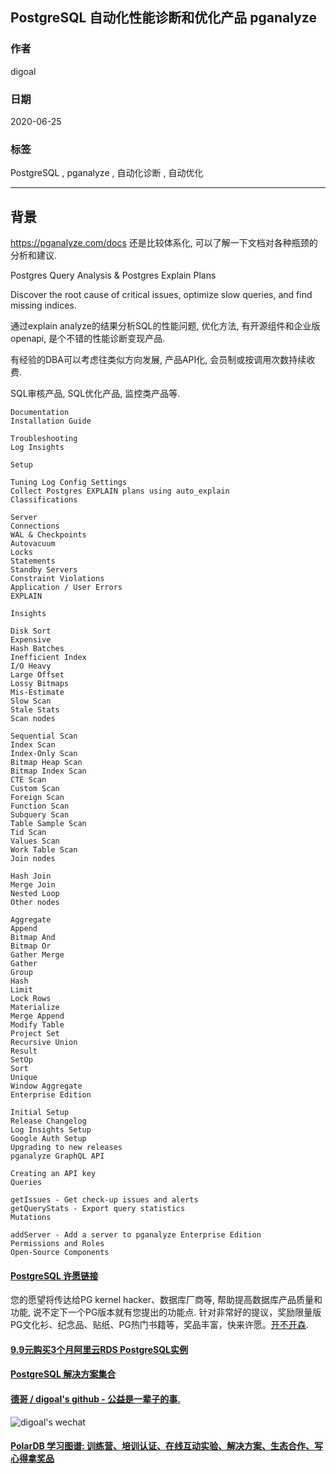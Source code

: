 ## PostgreSQL 自动化性能诊断和优化产品 pganalyze  
  
### 作者  
digoal  
  
### 日期  
2020-06-25  
  
### 标签  
PostgreSQL , pganalyze , 自动化诊断 , 自动优化  
  
----  
  
## 背景  
https://pganalyze.com/docs  还是比较体系化, 可以了解一下文档对各种瓶颈的分析和建议.   
  
Postgres Query Analysis & Postgres Explain Plans  
  
Discover the root cause of critical issues, optimize slow queries, and find missing indices.  
  
通过explain analyze的结果分析SQL的性能问题, 优化方法, 有开源组件和企业版openapi, 是个不错的性能诊断变现产品.  
  
有经验的DBA可以考虑往类似方向发展, 产品API化, 会员制或按调用次数持续收费.   
  
SQL审核产品, SQL优化产品, 监控类产品等.  
    
```
Documentation
Installation Guide

Troubleshooting
Log Insights

Setup

Tuning Log Config Settings
Collect Postgres EXPLAIN plans using auto_explain
Classifications

Server
Connections
WAL & Checkpoints
Autovacuum
Locks
Statements
Standby Servers
Constraint Violations
Application / User Errors
EXPLAIN

Insights

Disk Sort
Expensive
Hash Batches
Inefficient Index
I/O Heavy
Large Offset
Lossy Bitmaps
Mis-Estimate
Slow Scan
Stale Stats
Scan nodes

Sequential Scan
Index Scan
Index-Only Scan
Bitmap Heap Scan
Bitmap Index Scan
CTE Scan
Custom Scan
Foreign Scan
Function Scan
Subquery Scan
Table Sample Scan
Tid Scan
Values Scan
Work Table Scan
Join nodes

Hash Join
Merge Join
Nested Loop
Other nodes

Aggregate
Append
Bitmap And
Bitmap Or
Gather Merge
Gather
Group
Hash
Limit
Lock Rows
Materialize
Merge Append
Modify Table
Project Set
Recursive Union
Result
SetOp
Sort
Unique
Window Aggregate
Enterprise Edition

Initial Setup
Release Changelog
Log Insights Setup
Google Auth Setup
Upgrading to new releases
pganalyze GraphQL API

Creating an API key
Queries

getIssues - Get check-up issues and alerts
getQueryStats - Export query statistics
Mutations

addServer - Add a server to pganalyze Enterprise Edition
Permissions and Roles
Open-Source Components
```
  
  
  
  
  
  
  
  
  
  
  
  
  
  
  
  
  
  
  
  
  
  
  
  
  
  
  
  
  
  
  
  
  
  
  
  
  
  
  
  
  
  
  
  
  
  
  
  
  
  
  
  
  
  
#### [PostgreSQL 许愿链接](https://github.com/digoal/blog/issues/76 "269ac3d1c492e938c0191101c7238216")
您的愿望将传达给PG kernel hacker、数据库厂商等, 帮助提高数据库产品质量和功能, 说不定下一个PG版本就有您提出的功能点. 针对非常好的提议，奖励限量版PG文化衫、纪念品、贴纸、PG热门书籍等，奖品丰富，快来许愿。[开不开森](https://github.com/digoal/blog/issues/76 "269ac3d1c492e938c0191101c7238216").  
  
  
#### [9.9元购买3个月阿里云RDS PostgreSQL实例](https://www.aliyun.com/database/postgresqlactivity "57258f76c37864c6e6d23383d05714ea")
  
  
#### [PostgreSQL 解决方案集合](https://yq.aliyun.com/topic/118 "40cff096e9ed7122c512b35d8561d9c8")
  
  
#### [德哥 / digoal's github - 公益是一辈子的事.](https://github.com/digoal/blog/blob/master/README.md "22709685feb7cab07d30f30387f0a9ae")
  
  
![digoal's wechat](../pic/digoal_weixin.jpg "f7ad92eeba24523fd47a6e1a0e691b59")
  
  
#### [PolarDB 学习图谱: 训练营、培训认证、在线互动实验、解决方案、生态合作、写心得拿奖品](https://www.aliyun.com/database/openpolardb/activity "8642f60e04ed0c814bf9cb9677976bd4")
  
